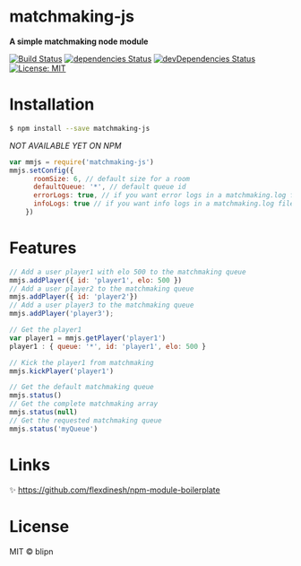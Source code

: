 # matchmaking-js

**A simple matchmaking node module**

[![Build Status](https://travis-ci.org/blipn/matchmaking-js.svg?branch=master)](https://travis-ci.org/blipn/matchmaking-js) 
[![dependencies Status](https://david-dm.org/blipn/matchmaking-js/status.svg)](https://david-dm.org/blipn/matchmaking-js) 
[![devDependencies Status](https://david-dm.org/blipn/matchmaking-js/dev-status.svg)](https://david-dm.org/blipn/matchmaking-js?type=dev) 
[![License: MIT](https://img.shields.io/badge/License-MIT-blue.svg)](https://opensource.org/licenses/MIT)

# Installation

```bash
$ npm install --save matchmaking-js
```
*NOT AVAILABLE YET ON NPM*

```js
var mmjs = require('matchmaking-js')
mmjs.setConfig({
      roomSize: 6, // default size for a room
      defaultQueue: '*', // default queue id
      errorLogs: true, // if you want error logs in a matchmaking.log file
      infoLogs: true // if you want info logs in a matchmaking.log file
    })
```

# Features
```js
// Add a user player1 with elo 500 to the matchmaking queue
mmjs.addPlayer({ id: 'player1', elo: 500 }) 
// Add a user player2 to the matchmaking queue
mmjs.addPlayer({ id: 'player2'})
// Add a user player3 to the matchmaking queue
mmjs.addPlayer('player3');

// Get the player1
var player1 = mmjs.getPlayer('player1')
player1 : { queue: '*', id: 'player1', elo: 500 }

// Kick the player1 from matchmaking
mmjs.kickPlayer('player1')

// Get the default matchmaking queue
mmjs.status()
// Get the complete matchmaking array 
mmjs.status(null)
// Get the requested matchmaking queue
mmjs.status('myQueue')
```

# Links
✨ https://github.com/flexdinesh/npm-module-boilerplate

# License
MIT © blipn
